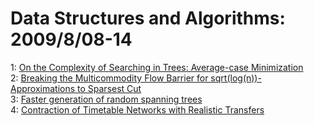 # Data Structures and Algorithms: 2009/8/08-14  
1: [On the Complexity of Searching in Trees: Average-case Minimization](https://doi.org/10.48550/arXiv.0904.3503)  
2: [Breaking the Multicommodity Flow Barrier for sqrt(log(n))-Approximations  to Sparsest Cut](https://doi.org/10.48550/arXiv.0908.1379)  
3: [Faster generation of random spanning trees](https://doi.org/10.48550/arXiv.0908.1448)  
4: [Contraction of Timetable Networks with Realistic Transfers](https://doi.org/10.48550/arXiv.0908.1528)  
